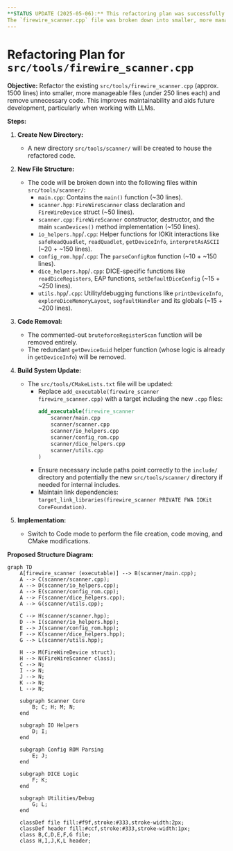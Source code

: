 ```yaml
---
**STATUS UPDATE (2025-05-06):** This refactoring plan was successfully implemented on 2025-05-03.
The `firewire_scanner.cpp` file was broken down into smaller, more manageable files within the `src/tools/scanner/` directory, and the CMakeLists.txt was updated accordingly. The original large file was removed.
---
```

# Refactoring Plan for `src/tools/firewire_scanner.cpp`

**Objective:** Refactor the existing `src/tools/firewire_scanner.cpp` (approx. 1500 lines) into smaller, more manageable files (under 250 lines each) and remove unnecessary code. This improves maintainability and aids future development, particularly when working with LLMs.

**Steps:**

1.  **Create New Directory:**
    *   A new directory `src/tools/scanner/` will be created to house the refactored code.

2.  **New File Structure:**
    *   The code will be broken down into the following files within `src/tools/scanner/`:
        *   `main.cpp`: Contains the `main()` function (~30 lines).
        *   `scanner.hpp`: `FireWireScanner` class declaration and `FireWireDevice` struct (~50 lines).
        *   `scanner.cpp`: `FireWireScanner` constructor, destructor, and the main `scanDevices()` method implementation (~150 lines).
        *   `io_helpers.hpp`/`.cpp`: Helper functions for IOKit interactions like `safeReadQuadlet`, `readQuadlet`, `getDeviceInfo`, `interpretAsASCII` (~20 + ~150 lines).
        *   `config_rom.hpp`/`.cpp`: The `parseConfigRom` function (~10 + ~150 lines).
        *   `dice_helpers.hpp`/`.cpp`: DICE-specific functions like `readDiceRegisters`, EAP functions, `setDefaultDiceConfig` (~15 + ~250 lines).
        *   `utils.hpp`/`.cpp`: Utility/debugging functions like `printDeviceInfo`, `exploreDiceMemoryLayout`, `segfaultHandler` and its globals (~15 + ~200 lines).

3.  **Code Removal:**
    *   The commented-out `bruteforceRegisterScan` function will be removed entirely.
    *   The redundant `getDeviceGuid` helper function (whose logic is already in `getDeviceInfo`) will be removed.

4.  **Build System Update:**
    *   The `src/tools/CMakeLists.txt` file will be updated:
        *   Replace `add_executable(firewire_scanner firewire_scanner.cpp)` with a target including the new `.cpp` files:
            ```cmake
            add_executable(firewire_scanner
                scanner/main.cpp
                scanner/scanner.cpp
                scanner/io_helpers.cpp
                scanner/config_rom.cpp
                scanner/dice_helpers.cpp
                scanner/utils.cpp
            )
            ```
        *   Ensure necessary include paths point correctly to the `include/` directory and potentially the new `src/tools/scanner/` directory if needed for internal includes.
        *   Maintain link dependencies: `target_link_libraries(firewire_scanner PRIVATE FWA IOKit CoreFoundation)`.

5.  **Implementation:**
    *   Switch to Code mode to perform the file creation, code moving, and CMake modifications.

**Proposed Structure Diagram:**

```mermaid
graph TD
    A[firewire_scanner (executable)] --> B(scanner/main.cpp);
    A --> C(scanner/scanner.cpp);
    A --> D(scanner/io_helpers.cpp);
    A --> E(scanner/config_rom.cpp);
    A --> F(scanner/dice_helpers.cpp);
    A --> G(scanner/utils.cpp);

    C --> H(scanner/scanner.hpp);
    D --> I(scanner/io_helpers.hpp);
    E --> J(scanner/config_rom.hpp);
    F --> K(scanner/dice_helpers.hpp);
    G --> L(scanner/utils.hpp);

    H --> M(FireWireDevice struct);
    H --> N(FireWireScanner class);
    C --> N;
    I --> N;
    J --> N;
    K --> N;
    L --> N;

    subgraph Scanner Core
        B; C; H; M; N;
    end

    subgraph IO Helpers
        D; I;
    end

    subgraph Config ROM Parsing
        E; J;
    end

    subgraph DICE Logic
        F; K;
    end

    subgraph Utilities/Debug
        G; L;
    end

    classDef file fill:#f9f,stroke:#333,stroke-width:2px;
    classDef header fill:#ccf,stroke:#333,stroke-width:1px;
    class B,C,D,E,F,G file;
    class H,I,J,K,L header;
